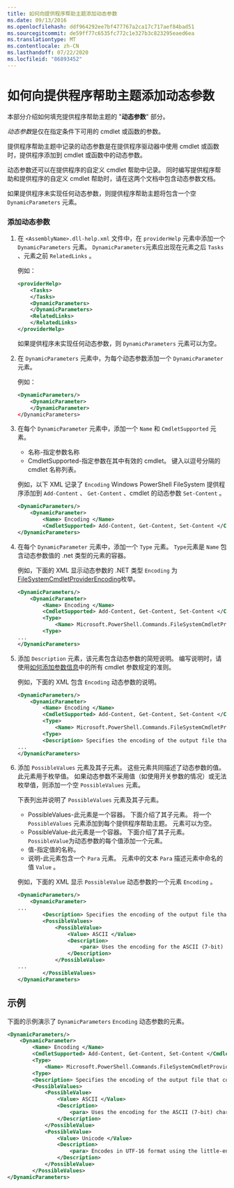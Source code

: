 ```yaml
---
title: 如何向提供程序帮助主题添加动态参数
ms.date: 09/13/2016
ms.openlocfilehash: ddf964292ee7bf477767a2ca17c717aef84bad51
ms.sourcegitcommit: de59ff77c6535fc772c1e327b3c823295eaed6ea
ms.translationtype: MT
ms.contentlocale: zh-CN
ms.lasthandoff: 07/22/2020
ms.locfileid: "86893452"
---
```

# <a name="how-to-add-dynamic-parameters-to-a-provider-help-topic"></a>如何向提供程序帮助主题添加动态参数

本部分介绍如何填充提供程序帮助主题的 "**动态参数**" 部分。

*动态参数*是仅在指定条件下可用的 cmdlet 或函数的参数。

提供程序帮助主题中记录的动态参数是在提供程序驱动器中使用 cmdlet 或函数时，提供程序添加到 cmdlet 或函数中的动态参数。

动态参数还可以在提供程序的自定义 cmdlet 帮助中记录。 同时编写提供程序帮助和提供程序的自定义 cmdlet 帮助时，请在这两个文档中包含动态参数文档。

如果提供程序未实现任何动态参数，则提供程序帮助主题将包含一个空 `DynamicParameters` 元素。

### <a name="to-add-dynamic-parameters"></a>添加动态参数

1. 在 `<AssemblyName>.dll-help.xml` 文件中，在 `providerHelp` 元素中添加一个 `DynamicParameters` 元素。 `DynamicParameters`元素应出现在元素之后 `Tasks` 、元素之前 `RelatedLinks` 。

   例如：

    ```xml
    <providerHelp>
        <Tasks>
        </Tasks>
        <DynamicParameters>
        </DynamicParameters>
        <RelatedLinks>
        </RelatedLinks>
    </providerHelp>
    ```

   如果提供程序未实现任何动态参数，则 `DynamicParameters` 元素可以为空。

1. 在 `DynamicParameters` 元素中，为每个动态参数添加一个 `DynamicParameter` 元素。

   例如：

    ```xml
    <DynamicParameters/>
        <DynamicParameter>
        </DynamicParameter>
    </DynamicParameters>
    ```

1. 在每个 `DynamicParameter` 元素中，添加一个 `Name` 和 `CmdletSupported` 元素。

   - 名称-指定参数名称
   - CmdletSupported-指定参数在其中有效的 cmdlet。 键入以逗号分隔的 cmdlet 名称列表。

   例如，以下 XML 记录了 `Encoding` Windows PowerShell FileSystem 提供程序添加到 `Add-Content` 、 `Get-Content` 、cmdlet 的动态参数 `Set-Content` 。

    ```xml
    <DynamicParameters/>
        <DynamicParameter>
            <Name> Encoding </Name>
            <CmdletSupported> Add-Content, Get-Content, Set-Content </CmdletSupported>
    </DynamicParameters>

    ```

1. 在每个 `DynamicParameter` 元素中，添加一个 `Type` 元素。 `Type`元素是 `Name` 包含动态参数值的 .net 类型的元素的容器。

   例如，下面的 XML 显示动态参数的 .NET 类型 `Encoding` 为[FileSystemCmdletProviderEncoding](/dotnet/api/microsoft.powershell.commands.filesystemcmdletproviderencoding)枚举。

    ```xml
    <DynamicParameters/>
        <DynamicParameter>
            <Name> Encoding </Name>
            <CmdletSupported> Add-Content, Get-Content, Set-Content </CmdletSupported>
            <Type>
                <Name> Microsoft.PowerShell.Commands.FileSystemCmdletProviderEncoding </Name>
            <Type>
    ...
    </DynamicParameters>
    ```

1. 添加 `Description` 元素，该元素包含动态参数的简短说明。 编写说明时，请使用[如何添加参数信息](./how-to-add-parameter-information.md)中的所有 cmdlet 参数规定的准则。

   例如，下面的 XML 包含 `Encoding` 动态参数的说明。

    ```xml
    <DynamicParameters/>
        <DynamicParameter>
            <Name> Encoding </Name>
            <CmdletSupported> Add-Content, Get-Content, Set-Content </CmdletSupported>
            <Type>
                <Name> Microsoft.PowerShell.Commands.FileSystemCmdletProviderEncoding </Name>
            <Type>
            <Description> Specifies the encoding of the output file that contains the content. </Description>
    ...
    </DynamicParameters>
    ```

1. 添加 `PossibleValues` 元素及其子元素。 这些元素共同描述了动态参数的值。 此元素用于枚举值。 如果动态参数不采用值（如使用开关参数的情况）或无法枚举值，则添加一个空 `PossibleValues` 元素。

   下表列出并说明了 `PossibleValues` 元素及其子元素。

   - PossibleValues-此元素是一个容器。 下面介绍了其子元素。 将一个 `PossibleValues` 元素添加到每个提供程序帮助主题。 元素可以为空。
   - PossibleValue-此元素是一个容器。 下面介绍了其子元素。 `PossibleValue`为动态参数的每个值添加一个元素。
   - 值-指定值的名称。
   - 说明-此元素包含一个 `Para` 元素。 元素中的文本 `Para` 描述元素中命名的值 `Value` 。

   例如，下面的 XML 显示 `PossibleValue` 动态参数的一个元素 `Encoding` 。

    ```xml
    <DynamicParameters/>
        <DynamicParameter>
    ...
            <Description> Specifies the encoding of the output file that contains the content. </Description>
            <PossibleValues>
                <PossibleValue>
                    <Value> ASCII </Value>
                    <Description>
                        <para> Uses the encoding for the ASCII (7-bit) character set. </para>
                    </Description>
                </PossibleValue>
    ...
            </PossibleValues>
    </DynamicParameters>
    ```

## <a name="example"></a>示例

下面的示例演示了 `DynamicParameters` `Encoding` 动态参数的元素。

```xml
<DynamicParameters/>
    <DynamicParameter>
        <Name> Encoding </Name>
        <CmdletSupported> Add-Content, Get-Content, Set-Content </CmdletSupported>
        <Type>
            <Name> Microsoft.PowerShell.Commands.FileSystemCmdletProviderEncoding </Name>
        <Type>
        <Description> Specifies the encoding of the output file that contains the content. </Description>
        <PossibleValues>
            <PossibleValue>
                <Value> ASCII </Value>
                <Description>
                    <para> Uses the encoding for the ASCII (7-bit) character set. </para>
                </Description>
            </PossibleValue>
            <PossibleValue>
                <Value> Unicode </Value>
                <Description>
                    <para> Encodes in UTF-16 format using the little-endian byte order. </para>
                </Description>
            </PossibleValue>
        </PossibleValues>
</DynamicParameters>
```
